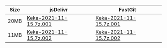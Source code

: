 |    Size   |     jsDelivr  | FastGit |
|  ---  |  ---  |  ---  |
| 20MB | [Keka-2021-11-15.7z.001](https://cdn.jsdelivr.net/gh/appleians/Keka@main/Keka-2021-11-15.7z.001) | [Keka-2021-11-15.7z.001](https://raw.fastgit.org/appleians/Keka/main/Keka-2021-11-15.7z.001) |
| 11MB | [Keka-2021-11-15.7z.002](https://cdn.jsdelivr.net/gh/appleians/Keka@main/Keka-2021-11-15.7z.002) | [Keka-2021-11-15.7z.002](https://raw.fastgit.org/appleians/Keka/main/Keka-2021-11-15.7z.002) |
